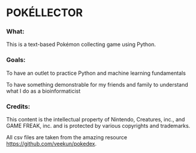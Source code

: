 # POKÉLLECTOR 

### What:

This is a text-based Pokémon collecting game using Python.  

### Goals:

To have an outlet to practice Python and machine learning fundamentals

To have something demonstrable for my friends and family to understand what I do as a bioinformaticist

### Credits:

This content is the intellectual property of Nintendo, Creatures, inc., and GAME FREAK, inc. and is protected by various copyrights and trademarks.

All csv files are taken from the amazing resource https://github.com/veekun/pokedex.
